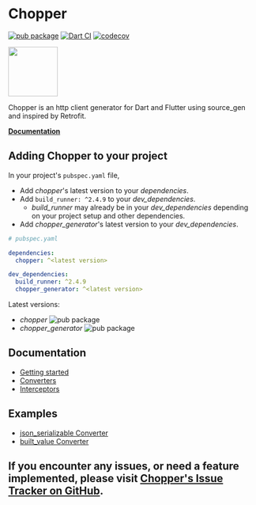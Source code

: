 # Chopper

[![pub package](https://img.shields.io/pub/v/chopper.svg)](https://pub.dartlang.org/packages/chopper)
[![Dart CI](https://github.com/lejard-h/chopper/workflows/Dart%20CI/badge.svg)](https://github.com/lejard-h/chopper/actions?query=workflow%3A%22Dart+CI%22)
[![codecov](https://codecov.io/gh/lejard-h/chopper/branch/master/graph/badge.svg)](https://codecov.io/gh/lejard-h/chopper)

[<img src="https://raw.githubusercontent.com/lejard-h/chopper/develop/flutter_favorite.png" width="100" />](https://flutter.dev/docs/development/packages-and-plugins/favorites)

Chopper is an http client generator for Dart and Flutter using source_gen and inspired by Retrofit.

[**Documentation**](https://hadrien-lejard.gitbook.io/chopper)

## Adding Chopper to your project

In your project's `pubspec.yaml` file, 

* Add *chopper*'s latest version to your *dependencies*.
* Add `build_runner: ^2.4.9` to your *dev_dependencies*.
  * *build_runner* may already be in your *dev_dependencies* depending on your project setup and other dependencies.
* Add *chopper_generator*'s latest version to your *dev_dependencies*.

```yaml
# pubspec.yaml

dependencies:
  chopper: ^<latest version>

dev_dependencies:
  build_runner: ^2.4.9
  chopper_generator: ^<latest version>
```

Latest versions:

* *chopper* ![pub package](https://img.shields.io/pub/v/chopper.svg) 
* *chopper_generator* ![pub package](https://img.shields.io/pub/v/chopper_generator.svg) 

## Documentation

* [Getting started](../getting-started.md)
* [Converters](../converters/converters.md)
* [Interceptors](../interceptors.md)

## Examples

* [json_serializable Converter](https://github.com/lejard-h/chopper/blob/master/example/bin/main_json_serializable.dart)
* [built_value Converter](https://github.com/lejard-h/chopper/blob/master/example/bin/main_built_value.dart)

## If you encounter any issues, or need a feature implemented, please visit [Chopper's Issue Tracker on GitHub](https://github.com/lejard-h/chopper/issues).
